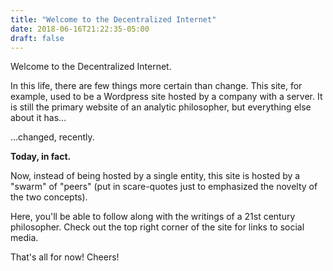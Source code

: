 ```yaml
---
title: "Welcome to the Decentralized Internet"
date: 2018-06-16T21:22:35-05:00
draft: false
---
```


Welcome to the Decentralized Internet.

In this life, there are few things more certain than change. This site, for example, used to be a Wordpress site hosted by a company with a server. It is still the primary website of an analytic philosopher, but everything else about it has...

...changed, recently.

<b>Today, in fact.</b>

Now, instead of being hosted by a single entity, this site is hosted by a "swarm" of "peers" (put in scare-quotes just to emphasized the novelty of the two concepts).

Here, you'll be able to follow along with the writings of a 21st century philosopher. Check out the top right corner of the site for links to social media.


That's all for now! Cheers!
